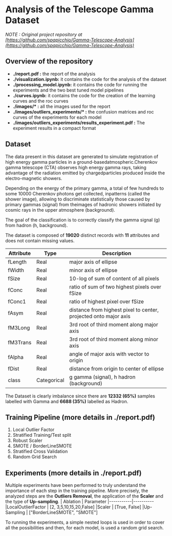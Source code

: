 # Analysis of the Telescope Gamma Dataset

*NOTE : Original project repository at [https://github.com/spapicchio/Gamma-Telescope-Analysis](https://github.com/spapicchio/Gamma-Telescope-Analysis)*

## Overview of the repository
- **./report.pdf :** the report of the analysis
- **./visualization.ipynb:** it contains the code for the analysis of the dataset 
- **./processing_model.ipynb:** it contains the code for running the experiments and the two best tuned model pipelines
- **./curves.ipynb:** it contains the code for the creation of the learning curves and the roc curves 
- **./images/\* :** all the images used for the report
- **./images/outliers_experiments/\* :** the confusion matrices and roc curves of the experiments for each model
-  **./images/outliers_experiments/results_experiment.pdf :** The experiment results in a compact format

## Dataset 
The data present in this dataset are generated to simulate registration of high energy gamma particles in a ground-basedatmospheric.Cherenkov gamma telescope (CTA) observes high energy gamma rays, taking advantage of the radiation emitted by chargedparticles produced inside the electro-magnetic showers.

Depending on the energy of the primary gamma, a total of few hundreds to some 10000 Cherenkov photons get collected, inpatterns (called the shower image), allowing to discriminate statistically those caused by primary gammas (signal) from theimages of hadronic showers initiated by cosmic rays in the upper atmosphere (background).

The goal of the classification is to correctly classify the gamma signal (g) from hadron (h, background).

The dataset is composed of **19020** distinct records with **11** attributes and does not contain missing values.

|Attribute |Type |Description
|----------|------|---------
|fLength | Real | major axis of ellipse 
|fWidth | Real |minor axis of ellipse |
|fSize  | Real | 10-log of sum of content of all pixels
|fConc | Real | ratio of sum of two highest pixels over fSize
|fConc1 | Real | ratio of highest pixel over fSize
|fAsym | Real | distance from highest pixel to center, projected onto major axis 
|fM3Long | Real | 3rd root of third moment along major axis 
|fM3Trans | Real | 3rd root of third moment along minor axis 
|fAlpha | Real | angle of major axis with vector to origin 
|fDist | Real | distance from origin to center of ellipse 
|class  | Categorical | g gamma (signal), h hadron (background)

The Dataset is clearly imbalance since there are **12332 (65%)** samples labelled with Gamma and **6688 (35%)** labelled as Hadron.

## Training Pipeline (more details in ./report.pdf)
1. Local Outlier Factor 
2. Stratified Training/Test split
3. Robust Scaler
4. SMOTE / BorderLineSMOTE
5. Stratified Cross Validation
6. Random Grid Search

## Experiments (more details in ./report.pdf)
Multiple experiments have been performed to truly understand the importance of each step in the training pipeline. More precisely, the analyzed steps are the **Outliers Removal**, the application of the **Scaler** and the type of **Up-sampling**. 
| Ablation | Parameter
|-----------|----------
|LocalOutlierFactor | [2, 3,5,10,15,20,False]
|Scaler | [True, False]
|Up-Sampling | ["BorderLineSMOTE", "SMOTE"]

To running the experiments, a simple nested loops is used in order to cover all the possibilities and then, for each model, is used a random grid search.

